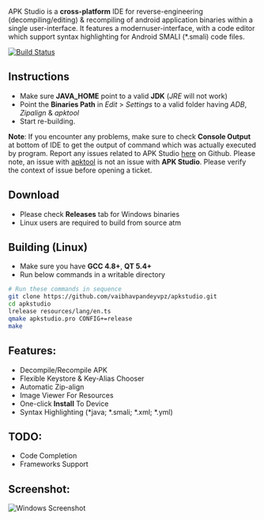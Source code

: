 APK Studio is a **cross-platform** IDE for reverse-engineering (decompiling/editing) & recompiling of android application binaries within a single user-interface. It features a modernuser-interface, with a code editor which support syntax highlighting for Android SMALI (*.smali) code files.

[![Build Status](https://travis-ci.org/vaibhavpandeyvpz/apkstudio.svg?branch=master)](https://travis-ci.org/vaibhavpandeyvpz/apkstudio)

Instructions
--------
- Make sure **JAVA_HOME** point to a valid **JDK** (*JRE* will not work)
- Point the **Binaries Path** in *Edit* > *Settings* to a valid folder having *ADB*, *Zipalign* & *apktool*
- Start re-building.

**Note**: If you encounter any problems, make sure to check **Console Output** at bottom of IDE to get the output of command which was actually executed by program. Report any issues related to APK Studio [here](https://github.com/vaibhavpandeyvpz/apkstudio/issues) on Github. Please note, an issue with [apktool](http://ibotpeaches.github.io/Apktool/) is not an issue with **APK Studio**. Please verify the context of issue before opening a ticket.

Download
--------
-   Please check **Releases** tab for Windows binaries
-   Linux users are required to build from source atm

Building (Linux)
--------
-   Make sure you have **GCC 4.8+**, **QT 5.4+**
-   Run below commands in a writable directory
```bash
# Run these commands in sequence
git clone https://github.com/vaibhavpandeyvpz/apkstudio.git
cd apkstudio
lrelease resources/lang/en.ts
qmake apkstudio.pro CONFIG+=release
make
```

Features:
---------------------------------
-   Decompile/Recompile APK
-   Flexible Keystore & Key-Alias Chooser
-   Automatic Zip-align
-   Image Viewer For Resources
-   One-click **Install** To Device
-   Syntax Highlighting (*java; *.smali; *.xml; *.yml)

TODO:
-------------
-   Code Completion
-   Frameworks Support

Screenshot:
-------------
![Windows Screenshot](https://raw.githubusercontent.com/vaibhavpandeyvpz/apkstudio/master/screenshots/1.png "Windows Screenshot")
